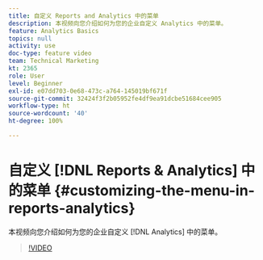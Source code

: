 ```yaml
---
title: 自定义 Reports and Analytics 中的菜单
description: 本视频向您介绍如何为您的企业自定义 Analytics 中的菜单。
feature: Analytics Basics
topics: null
activity: use
doc-type: feature video
team: Technical Marketing
kt: 2365
role: User
level: Beginner
exl-id: e07dd703-0e68-473c-a764-145019bf671f
source-git-commit: 32424f3f2b05952fe4df9ea91dcbe51684cee905
workflow-type: ht
source-wordcount: '40'
ht-degree: 100%

---
```


# 自定义 [!DNL Reports & Analytics] 中的菜单 {#customizing-the-menu-in-reports-analytics}

本视频向您介绍如何为您的企业自定义 [!DNL Analytics] 中的菜单。

>[!VIDEO](https://video.tv.adobe.com/v/25457/?quality=12)
